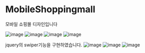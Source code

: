 # MobileShoppingmall
모바일 쇼핑몰 디자인입니다

![image](https://github.com/user-attachments/assets/1c9a1581-2fbf-4350-8bbe-74e3e3a14a37) 
![image](https://github.com/user-attachments/assets/ba98ae7d-5f51-453f-ae8d-904ede19fbbd)
![image](https://github.com/user-attachments/assets/ea5d6f3a-4f4b-44ef-8924-eafcf9ea8dfb)
![image](https://github.com/user-attachments/assets/8e5481a0-632c-463e-81cc-c6051ec1ae7b)


 jquery의 swiper기능을 구현하였습니다.
![image](https://github.com/user-attachments/assets/6f228741-bc5b-4416-bd7c-3d4d58d9fcc0)
![image](https://github.com/user-attachments/assets/122e6aa8-9c2e-4a70-acc3-020e3255815a)
![image](https://github.com/user-attachments/assets/68c15bd9-5738-464e-b714-ad5ed282377d)



